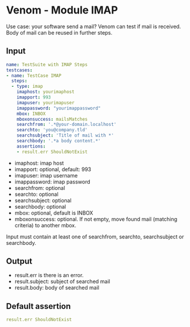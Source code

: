 # Venom - Module IMAP

Use case: your software send a mail?
Venom can test if mail is received. Body of mail can be reused in further steps.

## Input

```yaml
name: TestSuite with IMAP Steps
testcases:
- name: TestCase IMAP
  steps:
  - type: imap
    imaphost: yourimaphost
    imapport: 993
    imapuser: yourimapuser
    imappassword: "yourimappassword"
    mbox: INBOX
    mboxonsuccess: mailsMatches
    searchfrom: '.*@your-domain.localhost'
    searchto: 'you@company.tld'
    searchsubject: 'Title of mail with *'
    searchbody: '.*a body content.*'
    assertions:
    - result.err ShouldNotExist
```

* imaphost: imap host
* imapport: optional, default: 993
* imapuser: imap username
* imappassword: imap password
* searchfrom: optional
* searchto: optional
* searchsubject: optional
* searchbody: optional
* mbox: optional, default is INBOX
* mboxonsuccess: optional. If not empty, move found mail (matching criteria) to another mbox.

Input must contain at least one of searchfrom, searchto, searchsubject or searchbody.

## Output

* result.err is there is an error.
* result.subject: subject of searched mail
* result.body: body of searched mail

## Default assertion

```yaml
result.err ShouldNotExist
```
